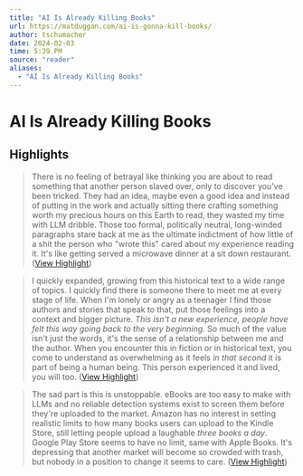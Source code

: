 ```yaml
---
title: "AI Is Already Killing Books"
url: https://matduggan.com/ai-is-gonna-kill-books/
author: tschumacher
date: 2024-02-03
time: 5:39 PM
source: "reader"
aliases:
  - "AI Is Already Killing Books"
---
```

# AI Is Already Killing Books

## Highlights
> There is no feeling of betrayal like thinking you are about to read something that another person slaved over, only to discover you've been tricked. They had an idea, maybe even a good idea and instead of putting in the work and actually sitting there crafting something worth my precious hours on this Earth to read, they wasted my time with LLM dribble. Those too formal, politically neutral, long-winded paragraphs stare back at me as the ultimate indictment of how little of a shit the person who "wrote this" cared about my experience reading it. It's like getting served a microwave dinner at a sit down restaurant. ([View Highlight](https://read.readwise.io/read/01hkfqrez7pcrxvmxhp5317a2e))

> I quickly expanded, growing from this historical text to a wide range of topics. I quickly find there is someone there to meet me at every stage of life. When I'm lonely or angry as a teenager I find those authors and stories that speak to that, put those feelings into a context and bigger picture. *This isn't a new experience, people have felt this way going back to the very beginning.* So much of the value isn't just the words, it's the sense of a relationship between me and the author. When you encounter this in fiction or in historical text, you come to understand as overwhelming as it feels *in that second* it is part of being a human being. This person experienced it and lived, you will too. ([View Highlight](https://read.readwise.io/read/01hkfr4s969sf14s7yqfn6b47b))

> The sad part is this is unstoppable. eBooks are too easy to make with LLMs and no reliable detection systems exist to screen them before they're uploaded to the market. Amazon has no interest in setting realistic limits to how many books users can upload to the Kindle Store, still letting people upload a laughable *three books a day*. Google Play Store seems to have no limit, same with Apple Books. It's depressing that another market will become so crowded with trash, but nobody in a position to change it seems to care. ([View Highlight](https://read.readwise.io/read/01hkfrc062swyw3aggc2wfy2cr))

